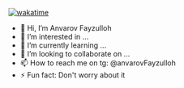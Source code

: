[![wakatime](https://wakatime.com/badge/user/220f8840-84c8-423e-9bc9-49ddd511a19e.svg)](https://wakatime.com/@220f8840-84c8-423e-9bc9-49ddd511a19e)

- 👋 Hi, I’m Anvarov Fayzulloh
- 👀 I’m interested in ...
- 🌱 I’m currently learning ...
- 💞 I’m looking to collaborate on ...
- 📫 How to reach me on tg: @anvarovFayzulloh
- ⚡️ Fun fact: Don't worry about it 

<!---
anvarovfayzulloh/anvarovfayzulloh is a ✨ special ✨ repository because its `README.md` (this file) appears on your GitHub profile.
You can click the Preview link to take a look at your changes.
--->
